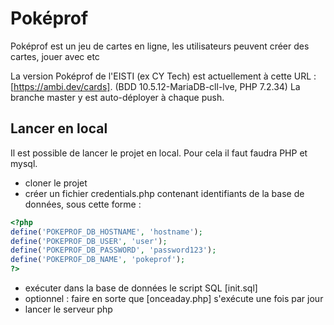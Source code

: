 # Poképrof

Poképrof est un jeu de cartes en ligne, les utilisateurs peuvent créer des cartes, jouer avec etc

La version Poképrof de l'EISTI (ex CY Tech) est actuellement à cette URL : [https://ambi.dev/cards]. (BDD 10.5.12-MariaDB-cll-lve, PHP 7.2.34) La branche master y est auto-déployer à chaque push.

## Lancer en local

Il est possible de lancer le projet en local.
Pour cela il faut faudra PHP et mysql.
 - cloner le projet
 - créer un fichier credentials.php contenant identifiants de la base de données, sous cette forme :
```php
<?php
define('POKEPROF_DB_HOSTNAME', 'hostname');
define('POKEPROF_DB_USER', 'user');
define('POKEPROF_DB_PASSWORD', 'password123');
define('POKEPROF_DB_NAME', 'pokeprof');
?>
```
 - exécuter dans la base de données le script SQL [init.sql]
 - optionnel : faire en sorte que [onceaday.php] s'exécute une fois par jour
 - lancer le serveur php
